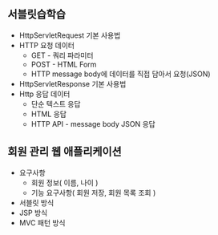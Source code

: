 ## 서블릿습학습
+ HttpServletRequest 기본 사용법
+ HTTP 요청 데이터
  + GET - 쿼리 파라미터
  + POST - HTML Form
  + HTTP message body에 데이터를 직접 담아서 요청(JSON)
+ HttpServletResponse 기본 사용법
+ Http 응답 데이터
  + 단순 텍스트 응답
  + HTML 응답
  + HTTP API - message body JSON 응답

## 회원 관리 웹 애플리케이션
+ 요구사항
  + 회원 정보( 이름, 나이 )
  + 기능 요구사항( 회원 저장, 회원 목록 조회 )
+ 서블릿 방식
+ JSP 방식
+ MVC 패턴 방식

